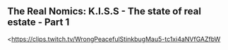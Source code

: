 ## The Real Nomics: K.I.S.S - The state of real estate - Part 1
<https://clips.twitch.tv/WrongPeacefulStinkbugMau5-tc1xi4aNVfGAZfbW>
